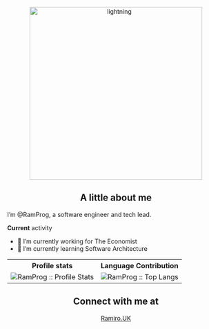 <p align="center">
<img src="https://media.giphy.com/media/sULKEgDMX8LcI/giphy.webp" width="400" alt="lightning" align="center">
</p>
<h2 align="center">A little about me</h2>

I’m @RamProg, a software engineer and tech lead.

**Current** activity
- 💼 I’m currently working for The Economist
- 🌱 I’m currently learning Software Architecture

<p align="center">
   <table>
      <tr>
       <th>Profile stats  </th>
       <th>Language Contribution</th>
     </tr>
      <tr>
       <td><img alt="RamProg :: Profile Stats" src="https://github-readme-stats-sigma-five.vercel.app/api?username=ramprog&show_icons=true&theme=dark"> </td>
       <td><img alt="RamProg :: Top Langs" src="https://github-readme-stats-sigma-five.vercel.app/api/top-langs/?username=ramprog&theme=dark"> </td>
     </tr>
   </table>
</p>

<h2 align="center">Connect with me at</h2>

<p align="center">
  <a href="https://www.ramiro.uk">
    Ramiro.UK
  </a>
</p>
